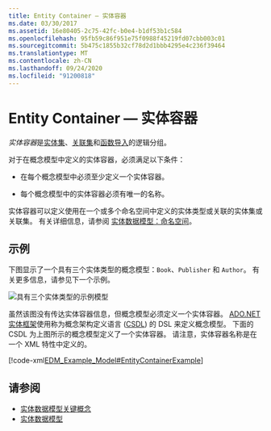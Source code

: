 ```yaml
---
title: Entity Container — 实体容器
ms.date: 03/30/2017
ms.assetid: 16e80405-2c75-42fc-b0e4-b1df53b1c584
ms.openlocfilehash: 95fb59c86f951e75f0988f45219fd07cbb003c01
ms.sourcegitcommit: 5b475c1855b32cf78d2d1bbb4295e4c236f39464
ms.translationtype: MT
ms.contentlocale: zh-CN
ms.lasthandoff: 09/24/2020
ms.locfileid: "91200818"
---
```

# <a name="entity-container"></a>Entity Container — 实体容器

*实体容器*是[实体集](entity-set.md)、[关联集](association-set.md)和[函数导入](model-declared-function.md)的逻辑分组。  
  
 对于在概念模型中定义的实体容器，必须满足以下条件：  
  
- 在每个概念模型中必须至少定义一个实体容器。  
  
- 每个概念模型中的实体容器必须有唯一的名称。  
  
 实体容器可以定义使用在一个或多个命名空间中定义的实体类型或关联的实体集或关联集。 有关详细信息，请参阅 [实体数据模型：命名空间](entity-data-model-namespaces.md)。  
  
## <a name="example"></a>示例  

 下图显示了一个具有三个实体类型的概念模型：`Book`、`Publisher` 和 `Author`。  有关更多信息，请参见下一个示例。  
  
 ![具有三个实体类型的示例模型](./media/entity-container/example-model-three-entity-types.gif)  
  
 虽然该图没有传达实体容器信息，但概念模型必须定义一个实体容器。 [ADO.NET 实体框架](./ef/index.md)使用称为概念架构定义语言 ([CSDL](/ef/ef6/modeling/designer/advanced/edmx/csdl-spec)) 的 DSL 来定义概念模型。 下面的 CSDL 为上图所示的概念模型定义了一个实体容器。 请注意，实体容器名称是在一个 XML 特性中定义的。  
  
 [!code-xml[EDM_Example_Model#EntityContainerExample](../../../../samples/snippets/xml/VS_Snippets_Data/edm_example_model/xml/books.edmx#entitycontainerexample)]  
  
## <a name="see-also"></a>请参阅

- [实体数据模型关键概念](entity-data-model-key-concepts.md)
- [实体数据模型](entity-data-model.md)
